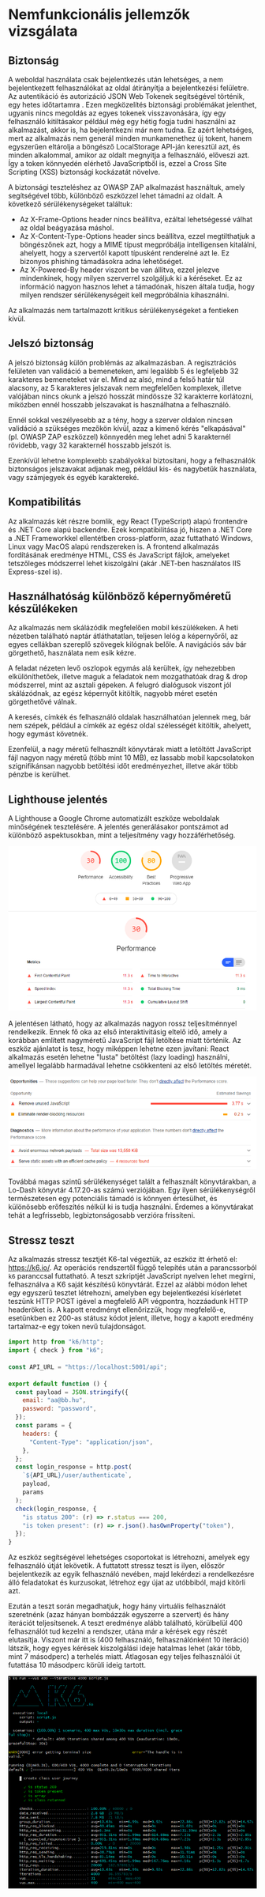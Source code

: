 # Nemfunkcionális jellemzők vizsgálata

## Biztonság

A weboldal használata csak bejelentkezés után lehetséges, a nem bejelentkezett felhasználókat az oldal átirányítja a bejelentkezési felületre. Az autentikáció és autorizáció JSON Web Tokenek segítségével történik, egy hetes időtartamra . Ezen megközelítés biztonsági problémákat jelenthet, ugyanis nincs megoldás az egyes tokenek visszavonására, így egy felhasználó kitiltásakor például még egy hétig fogja tudni használni az alkalmazást, akkor is, ha bejelentkezni már nem tudna. Ez azért lehetséges, mert az alkalmazás nem generál minden munkamenethez új tokent, hanem egyszerűen eltárolja a böngésző LocalStorage API-ján keresztül azt, és minden alkalommal, amikor az oldalt megnyitja a felhasználó, előveszi azt. Így a token könnyedén elérhető JavaScriptből is, ezzel a Cross Site Scripting (XSS) biztonsági kockázatát növelve.

A biztonsági teszteléshez az OWASP ZAP alkalmazást használtuk, amely segítségével több, különböző eszközzel lehet támadni az oldalt. A következő sérülékenységeket találtuk:

- Az X-Frame-Options header nincs beállítva, ezáltal lehetségessé válhat az oldal beágyazása máshol.
- Az X-Content-Type-Options header sincs beállítva, ezzel megtilthatjuk a böngészőnek azt, hogy a MIME típust megpróbálja intelligensen kitalálni, ahelyett, hogy a szervertől kapott típusként renderelné azt le. Ez bizonyos phishing támadásokra adna lehetőséget.
- Az X-Powered-By header viszont be van állítva, ezzel jelezve mindenkinek, hogy milyen szerverrel szolgáljuk ki a kéréseket. Ez az információ nagyon hasznos lehet a támadónak, hiszen általa tudja, hogy milyen rendszer sérülékenységeit kell megpróbálnia kihasználni.

Az alkalmazás nem tartalmazott kritikus sérülékenységeket a fentieken kívül.

## Jelszó biztonság

A jelszó biztonság külön problémás az alkalmazásban. A regisztrációs felületen van validáció a bemeneteken, ami legalább 5 és legfeljebb 32 karakteres bemeneteket vár el. Mind az alsó, mind a felső határ túl alacsony, az 5 karakteres jelszavak nem megfelelően komplexek, illetve valójában nincs okunk a jelszó hosszát mindössze 32 karakterre korlátozni, miközben ennél hosszabb jelszavakat is használhatna a felhasználó.

Ennél sokkal veszélyesebb az a tény, hogy a szerver oldalon nincsen validáció a szükséges mezőkön kívül, azaz a kimenő kérés "elkapásával" (pl. OWASP ZAP eszközzel) könnyedén meg lehet adni 5 karakternél rövidebb, vagy 32 karakternél hosszabb jelszót is.

Ezenkívül lehetne komplexebb szabályokkal biztosítani, hogy a felhasználók biztonságos jelszavakat adjanak meg, például kis- és nagybetűk használata, vagy számjegyek és egyéb karaktereké.

## Kompatibilitás

Az alkalmazás két részre bomlik, egy React (TypeScript) alapú frontendre és .NET Core alapú backendre. Ezek kompatibilitása jó, hiszen a .NET Core a .NET Frameworkkel ellentétben cross-platform, azaz futtatható Windows, Linux vagy MacOS alapú rendszereken is. A frontend alkalmazás fordításának eredménye HTML, CSS és JavaScript fájlok, amelyeket tetszőleges módszerrel lehet kiszolgálni (akár .NET-ben használatos IIS Express-szel is).

## Használhatóság különböző képernyőméretű készülékeken

Az alkalmazás nem skálázódik megfelelően mobil készülékeken. A heti nézetben található naptár átláthatatlan, teljesen lelóg a képernyőről, az egyes cellákban szereplő szövegek kilógnak belőle. A navigációs sáv bár görgethető, használata nem esik kézre.

A feladat nézeten levő oszlopok egymás alá kerültek, így nehezebben elkülöníthetőek, illetve maguk a feladatok nem mozgathatóak drag & drop módszerrel, mint az asztali gépeken. A felugró dialógusok viszont jól skálázódnak, az egész képernyőt kitöltik, nagyobb méret esetén görgethetővé válnak.

A keresés, címkék és felhasználó oldalak használhatóan jelennek meg, bár nem szépek, például a címkék az egész oldal szélességét kitöltik, ahelyett, hogy egymást követnék.

Ezenfelül, a nagy méretű felhasznált könyvtárak miatt a letöltött JavaScript fájl nagyon nagy méretű (több mint 10 MB), ez lassabb mobil kapcsolatokon szignifikánsan nagyobb betöltési időt eredményezhet, illetve akár több pénzbe is kerülhet.

## Lighthouse jelentés

A Lighthouse a Google Chrome automatizált eszköze weboldalak minőségének tesztelésére. A jelentés generálásakor pontszámot ad különböző aspektusokban, mint a teljesítmény vagy hozzáférhetőség.

![](img/lighthouse_report.png)

A jelentésen látható, hogy az alkalmazás nagyon rossz teljesítménnyel rendelkezik. Ennek fő oka az első interaktivitásig eltelő idő, amely a korábban említett nagyméretű JavaScript fájl letöltése miatt történik. Az eszköz ajánlatot is tesz, hogy miképpen lehetne ezen javítani: React alkalmazás esetén lehetne "lusta" betöltést (lazy loading) használni, amellyel legalább harmadával lehetne csökkenteni az első letöltés méretét.

![](img/lighthouse_report-2.png)

Továbbá magas szintű sérülékenységet talált a felhasznált könyvtárakban, a Lo-Dash könyvtár 4.17.20-as számú verziójában. Egy ilyen sérülékenységről természetesen egy potenciális támadó is könnyen értesülhet, és különösebb erőfeszítés nélkül ki is tudja használni. Érdemes a könyvtárakat tehát a legfrissebb, legbiztonságosabb verzióra frissíteni.

## Stressz teszt

Az alkalmazás stressz tesztjét K6-tal végeztük, az eszköz itt érhető el: https://k6.io/. Az operációs rendszertől függő telepítés után a parancssorból `k6` paranccsal futtatható. A teszt szkriptjét JavaScript nyelven lehet megírni, felhasználva a K6 saját készítésű könyvtárát. Ezzel az alábbi módon lehet egy egyszerű tesztet létrehozni, amelyben egy bejelentkezési kísérletet teszünk HTTP POST igével a megfelelő API végpontra, hozzáadunk HTTP headeröket is. A kapott eredményt ellenőrizzük, hogy megfelelő-e, esetünkben ez 200-as státusz kódot jelent, illetve, hogy a kapott eredmény tartalmaz-e egy token nevű tulajdonságot.

```js
import http from "k6/http";
import { check } from "k6";

const API_URL = "https://localhost:5001/api";

export default function () {
  const payload = JSON.stringify({
    email: "aa@bb.hu",
    password: "password",
  });
  const params = {
    headers: {
      "Content-Type": "application/json",
    },
  };
  const login_response = http.post(
    `${API_URL}/user/authenticate`,
    payload,
    params
  );
  check(login_response, {
    "is status 200": (r) => r.status === 200,
    "is token present": (r) => r.json().hasOwnProperty("token"),
  });
}
```

Az eszköz segítségével lehetséges csoportokat is létrehozni, amelyek egy felhasználó útját lekövetik. A futtatott stressz teszt is ilyen, először bejelentkezik az egyik felhasználó nevében, majd lekérdezi a rendelkezésre álló feladatokat és kurzusokat, létrehoz egy újat az utóbbiból, majd kitörli azt.

Ezután a teszt során megadhatjuk, hogy hány virtuális felhasználót szeretnénk (azaz hányan bombázzák egyszerre a szervert) és hány iterációt teljesítsenek. A teszt eredménye alább található, körülbelül 400 felhasználót tud kezelni a rendszer, utána már a kérések egy részét elutasítja. Viszont már itt is (400 felhasználó, felhasználónként 10 iteráció) látszik, hogy egyes kérések kiszolgálási ideje hatalmas lehet (akár több, mint 7 másodperc) a terhelés miatt. Átlagosan egy teljes felhasználói út futattása 10 másodperc körüli ideig tartott.

![](img/stress-test-1.png)
